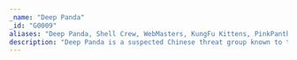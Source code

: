```yaml
---
_name: "Deep Panda"
_id: "G0009"
aliases: "Deep Panda, Shell Crew, WebMasters, KungFu Kittens, PinkPanther, Black Vine"
description: "Deep Panda is a suspected Chinese threat group known to target many industries, including government, defense, financial, and telecommunications.  The intrusion into healthcare company Anthem has been attributed to Deep Panda.  This group is also known as Shell Crew, WebMasters, KungFu Kittens, and PinkPanther.  Deep Panda also appears to be known as Black Vine based on the attribution of both group names to the Anthem intrusion.  Some analysts track Deep Panda and APT19 as the same group, but it is unclear from open source information if the groups are the same. "
---
```

